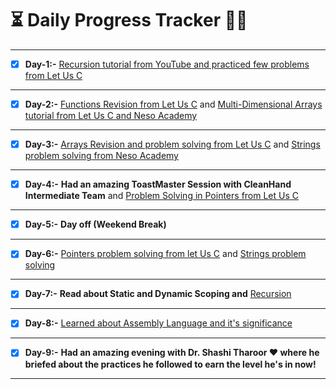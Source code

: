 # ⏳ Daily Progress Tracker 🚶‍♂️

-----------------------------------------------------------------
- [X] **Day-1:-** [Recursion tutorial from YouTube and practiced few problems from Let Us C](https://github.com/cleanhand/phase-1-Chayan-11/tree/main/Programming%20Concepts/Recursion) 

---------------------------------------------------------------------

- [X] **Day-2:-** [Functions Revision from Let Us C](https://github.com/cleanhand/phase-1-Chayan-11/tree/main/Programming%20Concepts/Functions)  and  [Multi-Dimensional Arrays tutorial from Let Us C and Neso Academy](https://github.com/cleanhand/phase-1-Chayan-11/tree/main/Programming%20Concepts/Multi-Dimensional%20Array)

----------------------------------------------------------------------

- [X] **Day-3:-** [Arrays Revision and problem solving from Let Us C](https://github.com/cleanhand/phase-1-Chayan-11/tree/main/Programming%20Concepts/Arrays)  and  [Strings problem solving from Neso Academy](https://github.com/cleanhand/phase-1-Chayan-11/tree/main/Programming%20Concepts/Strings)

------------------------------------------------------------------------

- [X] **Day-4:-** **Had an amazing ToastMaster Session with CleanHand Intermediate Team** and [Problem Solving in Pointers from Let Us C](https://github.com/cleanhand/phase-1-Chayan-11/tree/main/Programming%20Concepts/Pointers)

------------------------------------------------------------------------

- [X] **Day-5:-** **Day off (Weekend Break)**

------------------------------------------------------------------------

- [X] **Day-6:-** [Pointers problem solving from let Us C](https://github.com/cleanhand/phase-1-Chayan-11/tree/main/Programming%20Concepts/Pointers) and [Strings problem solving](https://github.com/cleanhand/phase-1-Chayan-11/tree/main/Programming%20Concepts/Strings)

------------------------------------------------------------------------

- [X] **Day-7:-** **Read about Static and Dynamic Scoping and** [Recursion](https://www.youtube.com/watch?v=ggk7HbcnLG8&list=PLBlnK6fEyqRggZZgYpPMUxdY1CYkZtARR&index=75)

------------------------------------------------------------------------

- [X] **Day-8:-** [Learned about Assembly Language and it's significance](https://github.com/cleanhand/phase-1-Chayan-11/blob/main/Research%20Topics/Need%20of%20Assembly%20langauge%20.md)

------------------------------------------------------------------------

- [X] **Day-9:-** **Had an amazing evening with Dr. Shashi Tharoor ❤ where he briefed about the practices he followed to earn the level he's in now!**
-----------------------------------------------------------------------
